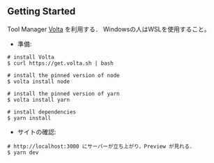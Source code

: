 ## Getting Started

Tool Manager [Volta](https://volta.sh/) を利用する．
Windowsの人はWSLを使用すること。

- 準備:

```shell
# install Volta
$ curl https://get.volta.sh | bash

# install the pinned version of node
$ volta install node

# install the pinned version of yarn
$ volta install yarn

# install dependencies
$ yarn install
```

- サイトの確認:

```shell
# http://localhost:3000 にサーバーが立ち上がり，Preview が見れる．
$ yarn dev
```
